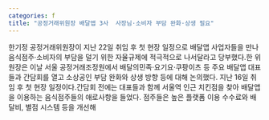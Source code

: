 ```yaml
---
categories: f
title: "공정거래위원장 배달앱 3사  사장님·소비자 부담 완화·상생 필요"
---
```

한기정 공정거래위원장이 지난 22일 취임 후 첫 현장 일정으로 배달앱 사업자들을 만나 음식점주·소비자의 부담을 덜기 위한 자율규제에 적극적으로 나서달라고 당부했다.한 위원장은 이날 서울 공정거래조정원에서 배달의민족·요기요·쿠팡이츠 등 주요 배달앱 대표들과 간담회를 열고 소상공인 부담 완화와 상생 방향 등에 대해 논의했다. 지난 16일 취임 후 첫 현장 일정이다.간담회 전에는 대표들과 함께 서울역 인근 치킨점을 찾아 배달앱을 이용하는 음식점주들의 애로사항을 들었다. 점주들은 높은 플랫폼 이용 수수료와 배달비, 별점 시스템 등을 개선해